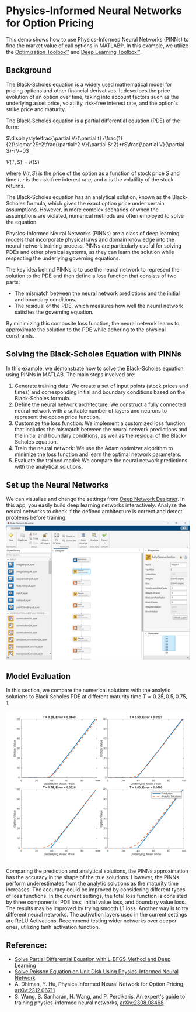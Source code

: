 # Physics-Informed Neural Networks for Option Pricing
This demo shows how to use Physics-Informed Neural Networks (PINNs) to find the market value of call options in MATLAB&#174;. In this example, we utilize the [Optimization Toolbox&#8482;](https://www.mathworks.com/products/optimization.html) and [Deep Learning Toolbox&#8482;](https://www.mathworks.com/products/deep-learning.html).

## Background

The Black-Scholes equation is a widely used mathematical model for pricing options and other financial derivatives. It describes the price evolution of an option over time, taking into account factors such as the underlying asset price, volatility, risk-free interest rate, and the option's strike price and maturity. 

The Black-Scholes equation is a partial differential equation (PDE) of the form:

$\displaystyle\frac{\partial V}{\partial t}+\frac{1}{2}\sigma^2S^2\frac{\partial^2 V}{\partial S^2}+rS\frac{\partial V}{\partial S}-rV=0$

$V(T,S)= K(S)$

where $V(t,S)$ is the price of the option as a function of stock price $S$ and time $t$, $r$ is the risk-free interest rate, and $\sigma$ is the volatility of the stock returns.

The Black-Scholes equation has an analytical solution, known as the Black-Scholes formula, which gives the exact option price under certain assumptions. However, in more complex scenarios or when the assumptions are violated, numerical methods are often employed to solve the equation. 

Physics-Informed Neural Networks (PINNs) are a class of deep learning models that incorporate physical laws and domain knowledge into the neural network training process. PINNs are particularly useful for solving PDEs and other physical systems, as they can learn the solution while respecting the underlying governing equations. 

The key idea behind PINNs is to use the neural network to represent the solution to the PDE and then define a loss function that consists of two parts: 

- The mismatch between the neural network predictions and the initial and boundary conditions. 
- The residual of the PDE, which measures how well the neural network satisfies the governing equation.

By minimizing this composite loss function, the neural network learns to approximate the solution to the PDE while adhering to the physical constraints. 

## Solving the Black-Scholes Equation with PINNs 

In this example, we demonstrate how to solve the Black-Scholes equation using PINNs in MATLAB. The main steps involved are: 

1. Generate training data: We create a set of input points (stock prices and times) and corresponding initial and boundary conditions based on the Black-Scholes formula.
2. Define the neural network architecture: We construct a fully connected neural network with a suitable number of layers and neurons to represent the option price function.
3. Customize the loss function: We implement a customized loss function that includes the mismatch between the neural network predictions and the initial and boundary conditions, as well as the residual of the Black-Scholes equation. 
4. Train the neural network: We use the Adam optimizer algorithm to minimize the loss function and learn the optimal network parameters.
5. Evaluate the trained model: We compare the neural network predictions with the analytical solutions.

## Set up the Neural Networks

We can visualize and change the settings from [Deep Network Designer](https://www.mathworks.com/help/deeplearning/gs/get-started-with-deep-network-designer.html). In this app, you easily build deep learning networks interactively. Analyze the neural networks to check if the defined architecture is correct and detect problems before training.
![Alt text](DeepNetworkDesigner.jpg)


## Model Evaluation

In this section, we compare the numerical solutions with the analytic solutions to Black Scholes PDE at different maturity time $T=0.25, 0.5, 0.75,1$.

![Alt text](PINNsResults.png)

Comparing the prediction and analytical solutions, the PINNs approximation has the accuracy in the shape of the true solutions. However, the PINNs perform underestimates from the analytic solutions as the maturity time  increases. The accuracy could be improved by considering different types of loss functions. In the current settings, the total loss function is consisted by three components: PDE loss, initial value loss, and boundary value loss. The results may be improved by trying smooth $L1$ loss. Another way is to try different neural networks. The activation layers used in the current settings are ReLU Activations. Recommend testing wider networks over deeper ones, utilizing $\tanh$  activation function.

## Reference:
 - [Solve Partial Differential Equation with L-BFGS Method and Deep Learning](https://www.mathworks.com/help/deeplearning/ug/solve-partial-differential-equations-with-lbfgs-method-and-deep-learning.html)
 - [Solve Poisson Equation on Unit Disk Using Physics-Informed Neural Network](https://www.mathworks.com/help/pde/ug/solve-poisson-equation-on-unit-disk-using-pinn.html)
 - A. Dhiman, Y. Hu, Physics Informed Neural Network for Option Pricing, [arXiv:2312.06711](https://arxiv.org/abs/2312.06711)
 - S. Wang, S. Sanharan, H. Wang, and P. Perdikaris, An expert's guide to training physics-informed neural networks, [arXiv:2308.08468](https://arxiv.org/abs/2308.08468)
